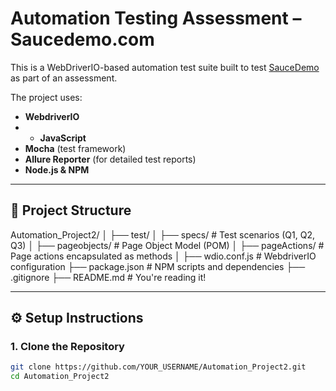 #  Automation Testing Assessment – Saucedemo.com

This is a WebDriverIO-based automation test suite built to test [SauceDemo](https://www.saucedemo.com/) as part of an assessment.

The project uses:

- **WebdriverIO**
- - **JavaScript**
- **Mocha** (test framework)
- **Allure Reporter** (for detailed test reports)
- **Node.js & NPM**

---

## 📁 Project Structure
Automation_Project2/
│
├── test/
│ ├── specs/ # Test scenarios (Q1, Q2, Q3)
│ ├── pageobjects/ # Page Object Model (POM)
│ ├── pageActions/ # Page actions encapsulated as methods
│
├── wdio.conf.js # WebdriverIO configuration
├── package.json # NPM scripts and dependencies
├── .gitignore
├── README.md # You're reading it!

---

## ⚙️ Setup Instructions

### 1. Clone the Repository

```bash
git clone https://github.com/YOUR_USERNAME/Automation_Project2.git
cd Automation_Project2

